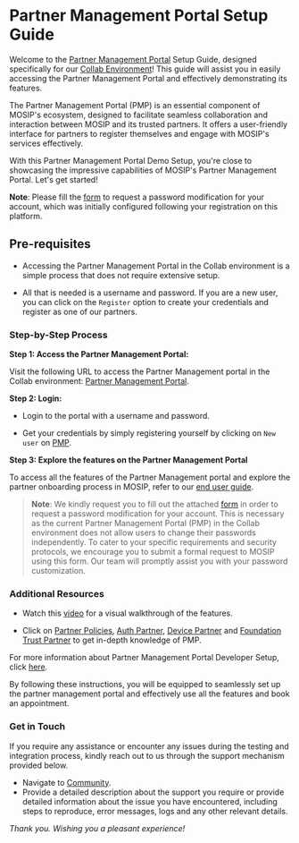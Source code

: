 # Partner Management Portal Setup Guide

Welcome to the [Partner Management Portal](https://docs.mosip.io/1.2.0/modules/partner-management-services) Setup Guide, designed specifically for our [Collab Environment](https://collab.mosip.net/)! This guide will assist you in easily accessing the Partner Management Portal and effectively demonstrating its features.

The Partner Management Portal (PMP) is an essential component of MOSIP's ecosystem, designed to facilitate seamless collaboration and interaction between MOSIP and its trusted partners. It offers a user-friendly interface for partners to register themselves and engage with MOSIP's services effectively.

With this Partner Management Portal Demo Setup, you're close to showcasing the impressive capabilities of MOSIP's Partner Management Portal. Let's get started!

**Note**: Please fill the [form](https://docs.google.com/forms/d/e/1FAIpQLScMpWoX0c1yA8vAxXm1w5M3wlzXh7BC-2l2pD3O4o8coxlBtQ/viewform) to request a password modification for your account, which was initially configured following your registration on this platform.

## Pre-requisites

* Accessing the Partner Management Portal in the Collab environment is a simple process that does not require extensive setup.

* All that is needed is a username and password. If you are a new user, you can click on the `Register` option to create your credentials and register as one of our partners.

### Step-by-Step Process

**Step 1: Access the Partner Management Portal:**

Visit the following URL to access the Partner Management portal in the Collab environment: [Partner Management Portal](https://iam.collab.mosip.net/auth/realms/mosip/protocol/openid-connect/auth?client_id=mosip-pms-client&redirect_uri=https://api.collab.mosip.net/v1/partnermanager/login-redirect/aHR0cHM6Ly9wbXAuY29sbGFiLm1vc2lwLm5ldC8=&state=b3feca86-1305-4bec-a861-c074af4bea6a&response_type=code&scope=email).

**Step 2: Login:**

* Login to the portal with a username and password.

* Get your credentials by simply registering yourself by clicking on `New user` on [PMP](https://iam.collab.mosip.net/auth/realms/mosip/protocol/openid-connect/auth?client_id=mosip-pms-client&redirect_uri=https://api.collab.mosip.net/v1/partnermanager/login-redirect/aHR0cHM6Ly9wbXAuY29sbGFiLm1vc2lwLm5ldC8=&state=b3feca86-1305-4bec-a861-c074af4bea6a&response_type=code&scope=email#).

**Step 3: Explore the features on the Partner Management Portal**

To access all the features of the Partner Management portal and explore the partner onboarding process in MOSIP, refer to our [end user guide](https://docs.mosip.io/1.2.0/modules/partner-management-services/partner-management-portal).

> **Note**: We kindly request you to fill out the attached [form](https://docs.google.com/forms/d/e/1FAIpQLScMpWoX0c1yA8vAxXm1w5M3wlzXh7BC-2l2pD3O4o8coxlBtQ/viewform) in order to request a password modification for your account. This is necessary as the current Partner Management Portal (PMP) in the Collab environment does not allow users to change their passwords independently. To cater to your specific requirements and security protocols, we encourage you to submit a formal request to MOSIP using this form. Our team will promptly assist you with your password customization.

### Additional Resources

* Watch this [video](https://youtu.be/VseMUIfJ2Y8) for a visual walkthrough of the features.

* Click on [Partner Policies](https://docs.mosip.io/1.2.0/modules/partner-management-services/partner-policies), [Auth Partner](https://docs.mosip.io/1.2.0/modules/partner-management-services/auth-credential-partner), [Device Partner](https://docs.mosip.io/1.2.0/modules/partner-management-services/device-provider-partner) and [Foundation Trust Partner](https://docs.mosip.io/1.2.0/modules/partner-management-services/ftm-partner) to get in-depth knowledge of PMP.

For more information about Partner Management Portal Developer Setup, click [here](https://docs.mosip.io/1.2.0/modules/partner-management-services/partner-management-services-developer-setup).

By following these instructions, you will be equipped to seamlessly set up the partner management portal and effectively use all the features and book an appointment.

### Get in Touch

If you require any assistance or encounter any issues during the testing and integration process, kindly reach out to us through the support mechanism provided below.

* Navigate to [Community](https://community.mosip.io/).
* Provide a detailed description about the support you require or provide detailed information about the issue you have encountered, including steps to reproduce, error messages, logs and any other relevant details.

_Thank you. Wishing you a pleasant experience!_
